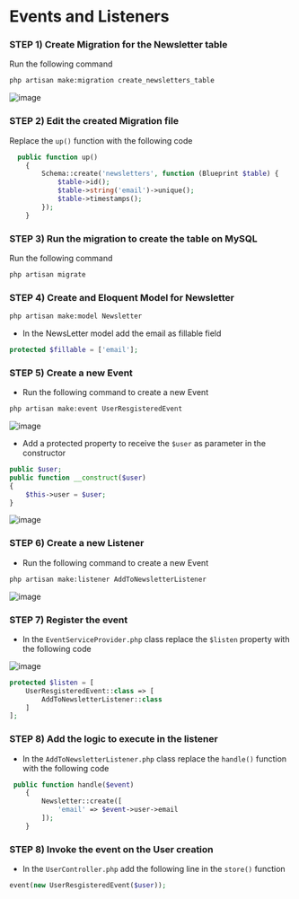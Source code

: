 # Events and Listeners

### STEP 1) Create Migration for the Newsletter table

Run the following command

```bash
php artisan make:migration create_newsletters_table
```

![image](https://user-images.githubusercontent.com/31894600/196337378-09372b05-a9b4-4685-b4ef-8d1d4d46a99f.png)


### STEP 2) Edit the created Migration file


Replace the `up()` function with the following code

```php
  public function up()
    {
        Schema::create('newsletters', function (Blueprint $table) {
            $table->id();
            $table->string('email')->unique();
            $table->timestamps();
        });
    }
```


### STEP 3) Run the migration to create the table on MySQL

Run the following command

```bash
php artisan migrate
```

### STEP 4) Create and Eloquent Model for Newsletter

```bash
php artisan make:model Newsletter
```

- In the NewsLetter model add the email as fillable field

```php
protected $fillable = ['email'];
```

### STEP 5) Create a new Event

- Run the following command to create a new Event

```bash
php artisan make:event UserResgisteredEvent 
```
![image](https://user-images.githubusercontent.com/31894600/196337436-1081ef81-9c4b-433c-aa99-72c0d9fd783d.png)

- Add a protected property to receive the `$user` as parameter in the constructor

```php
public $user;
public function __construct($user)
{
    $this->user = $user;
}
```

![image](https://user-images.githubusercontent.com/31894600/196337475-d60248d3-74a5-45a3-ac4e-27d5b75f3308.png)


### STEP 6) Create a new Listener

- Run the following command to create a new Event

```bash
php artisan make:listener AddToNewsletterListener
```

![image](https://user-images.githubusercontent.com/31894600/196337529-81d333d5-e497-4d57-8f5e-cd5c03fd18f2.png)


### STEP 7) Register the event

- In the `EventServiceProvider.php` class replace the `$listen` property with the following code

![image](https://user-images.githubusercontent.com/31894600/196337502-a0472e65-6f52-4760-898a-86bd066a4108.png)

```php
protected $listen = [
    UserResgisteredEvent::class => [
        AddToNewsletterListener::class
    ]
];
```

### STEP 8) Add the logic to execute in the listener

- In the `AddToNewsletterListener.php` class replace the `handle()` function with the following code

```php
 public function handle($event)
    {
        Newsletter::create([
            'email' => $event->user->email
        ]);
    }
```

### STEP 8) Invoke the event on the User creation

- In the `UserController.php` add the following line in the `store()` function

```php
event(new UserResgisteredEvent($user));
```
